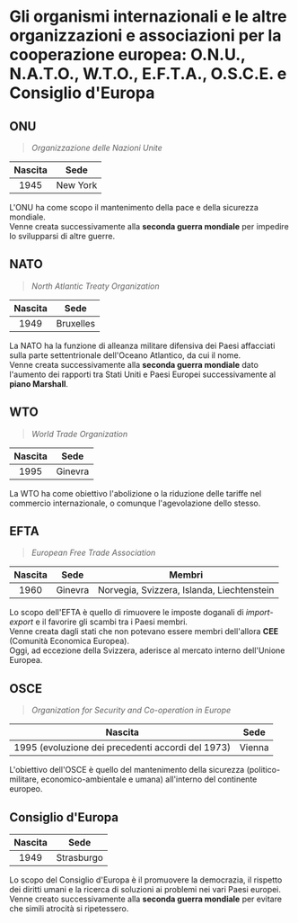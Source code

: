 # Gli organismi internazionali e le altre organizzazioni e associazioni per la cooperazione europea: O.N.U., N.A.T.O., W.T.O., E.F.T.A., O.S.C.E. e Consiglio d'Europa

## ONU

> *Organizzazione delle Nazioni Unite*

| Nascita | Sede |
| :-: | :-: |
| 1945 | New York |

L'ONU ha come scopo il mantenimento della pace e della sicurezza mondiale.\
Venne creata successivamente alla **seconda guerra mondiale** per impedire lo
svilupparsi di altre guerre.

## NATO

> *North Atlantic Treaty Organization*

| Nascita | Sede |
| :-: | :-: |
| 1949 | Bruxelles |

La NATO ha la funzione di alleanza militare difensiva dei Paesi affacciati sulla
parte settentrionale dell'Oceano Atlantico, da cui il nome.\
Venne creata successivamente alla **seconda guerra mondiale** dato l'aumento dei
rapporti tra Stati Uniti e Paesi Europei successivamente al **piano Marshall**.

## WTO

> *World Trade Organization*

| Nascita | Sede |
| :-: | :-: |
| 1995 | Ginevra |

La WTO ha come obiettivo l'abolizione o la riduzione delle tariffe nel commercio
internazionale, o comunque l'agevolazione dello stesso.

## EFTA

> *European Free Trade Association*

| Nascita | Sede | Membri |
| :-: | :-: | :-: |
| 1960 | Ginevra | Norvegia, Svizzera, Islanda, Liechtenstein |

Lo scopo dell'EFTA è quello di rimuovere le imposte doganali di *import-export*
e il favorire gli scambi tra i Paesi membri.\
Venne creata dagli stati che non potevano essere membri dell'allora **CEE**
(Comunità Economica Europea).\
Oggi, ad eccezione della Svizzera, aderisce al mercato interno dell'Unione
Europea.

## OSCE

> *Organization for Security and Co-operation in Europe*

| Nascita | Sede |
| :-: | :-: |
| 1995 (evoluzione dei precedenti accordi del 1973) | Vienna |

L'obiettivo dell'OSCE è quello del mantenimento della sicurezza
(politico-militare, economico-ambientale e umana) all'interno del continente
europeo.

## Consiglio d'Europa

| Nascita | Sede |
| :-: | :-: |
| 1949 | Strasburgo |

Lo scopo del Consiglio d'Europa è il promuovere la democrazia, il rispetto dei
diritti umani e la ricerca di soluzioni ai problemi nei vari Paesi europei.\
Venne creato successivamente alla **seconda guerra mondiale** per evitare che
simili atrocità si ripetessero.
